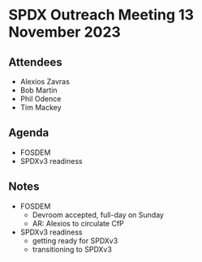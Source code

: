 # SPDX Outreach Meeting 13 November 2023

## Attendees

* Alexios Zavras
* Bob Martin
* Phil Odence
* Tim Mackey

## Agenda

- FOSDEM
- SPDXv3 readiness

## Notes

* FOSDEM
  - Devroom accepted, full-day on Sunday
  - AR: Alexios to circulate CfP
* SPDXv3 readiness
  - getting ready for SPDXv3
  - transitioning to SPDXv3

